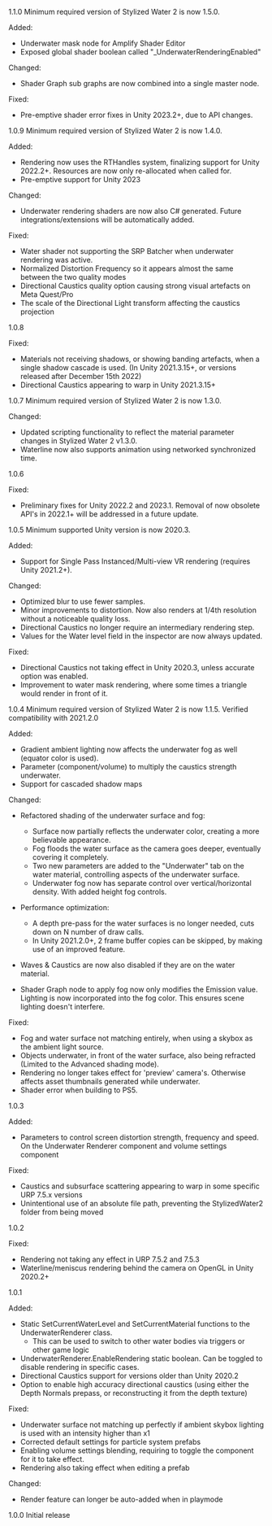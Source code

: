 1.1.0
Minimum required version of Stylized Water 2 is now 1.5.0. 

Added:
- Underwater mask node for Amplify Shader Editor
- Exposed global shader boolean called "_UnderwaterRenderingEnabled"

Changed:
- Shader Graph sub graphs are now combined into a single master node.

Fixed:
- Pre-emptive shader error fixes in Unity 2023.2+, due to API changes.

1.0.9
Minimum required version of Stylized Water 2 is now 1.4.0.

Added:
- Rendering now uses the RTHandles system, finalizing support for Unity 2022.2+. Resources are now only re-allocated when called for.
- Pre-emptive support for Unity 2023

Changed:
- Underwater rendering shaders are now also C# generated. Future integrations/extensions will be automatically added.

Fixed:
- Water shader not supporting the SRP Batcher when underwater rendering was active.
- Normalized Distortion Frequency so it appears almost the same between the two quality modes
- Directional Caustics quality option causing strong visual artefacts on Meta Quest/Pro
- The scale of the Directional Light transform affecting the caustics projection

1.0.8

Fixed:
- Materials not receiving shadows, or showing banding artefacts, when a single shadow cascade is used. (In Unity 2021.3.15+, or versions released after December 15th 2022)
- Directional Caustics appearing to warp in Unity 2021.3.15+

1.0.7
Minimum required version of Stylized Water 2 is now 1.3.0.

Changed:
- Updated scripting functionality to reflect the material parameter changes in Stylized Water 2 v1.3.0.
- Waterline now also supports animation using networked synchronized time.

1.0.6

Fixed:
- Preliminary fixes for Unity 2022.2 and 2023.1. Removal of now obsolete API's in 2022.1+ will be addressed in a future update.

1.0.5
Minimum supported Unity version is now 2020.3. 

Added:
- Support for Single Pass Instanced/Multi-view VR rendering (requires Unity 2021.2+).

Changed:
- Optimized blur to use fewer samples.
- Minor improvements to distortion. Now also renders at 1/4th resolution without a noticeable quality loss.
- Directional Caustics no longer require an intermediary rendering step.
- Values for the Water level field in the inspector are now always updated.

Fixed:
- Directional Caustics not taking effect in Unity 2020.3, unless accurate option was enabled.
- Improvement to water mask rendering, where some times a triangle would render in front of it.

1.0.4
Minimum required version of Stylized Water 2 is now 1.1.5. Verified compatibility with 2021.2.0

Added:
- Gradient ambient lighting now affects the underwater fog as well (equator color is used).
- Parameter (component/volume) to multiply the caustics strength underwater.
- Support for cascaded shadow maps

Changed:
- Refactored shading of the underwater surface and fog:
  * Surface now partially reflects the underwater color, creating a more believable appearance.
  * Fog floods the water surface as the camera goes deeper, eventually covering it completely.
  * Two new parameters are added to the "Underwater" tab on the water material, controlling aspects of the underwater surface.
  * Underwater fog now has separate control over vertical/horizontal density. With added height fog controls.
  
- Performance optimization:
  * A depth pre-pass for the water surfaces is no longer needed, cuts down on N number of draw calls.
  * In Unity 2021.2.0+, 2 frame buffer copies can be skipped, by making use of an improved feature.
  
- Waves & Caustics are now also disabled if they are on the water material.
- Shader Graph node to apply fog now only modifies the Emission value. Lighting is now incorporated into the fog color. This ensures scene lighting doesn't interfere.

Fixed:
- Fog and water surface not matching entirely, when using a skybox as the ambient light source.
- Objects underwater, in front of the water surface, also being refracted (Limited to the Advanced shading mode).
- Rendering no longer takes effect for 'preview' camera's. Otherwise affects asset thumbnails generated while underwater.
- Shader error when building to PS5.

1.0.3

Added:
- Parameters to control screen distortion strength, frequency and speed. On the Underwater Renderer component and volume settings component

Fixed:
- Caustics and subsurface scattering appearing to warp in some specific URP 7.5.x versions
- Unintentional use of an absolute file path, preventing the StylizedWater2 folder from being moved

1.0.2

Fixed:
- Rendering not taking any effect in URP 7.5.2 and 7.5.3
- Waterline/meniscus rendering behind the camera on OpenGL in Unity 2020.2+

1.0.1

Added:
- Static SetCurrentWaterLevel and SetCurrentMaterial functions to the UnderwaterRenderer class. 
  * This can be used to switch to other water bodies via triggers or other game logic
- UnderwaterRenderer.EnableRendering static boolean. Can be toggled to disable rendering in specific cases.
- Directional Caustics support for versions older than Unity 2020.2
- Option to enable high accuracy directional caustics (using either the Depth Normals prepass, or reconstructing it from the depth texture)
    
Fixed:
- Underwater surface not matching up perfectly if ambient skybox lighting is used with an intensity higher than x1
- Corrected default settings for particle system prefabs
- Enabling volume settings blending, requiring to toggle the component for it to take effect.
- Rendering also taking effect when editing a prefab

Changed:
- Render feature can longer be auto-added when in playmode

1.0.0
Initial release